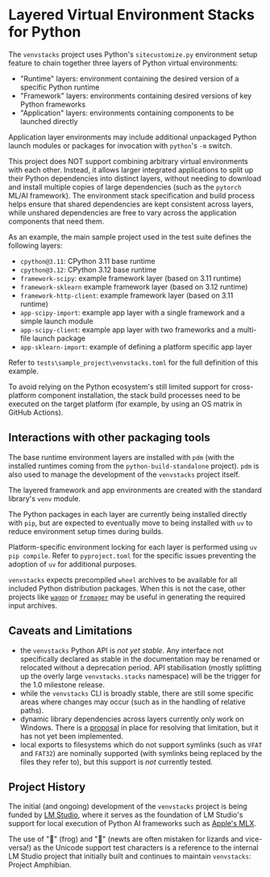 Layered Virtual Environment Stacks for Python
=============================================

The `venvstacks` project uses Python's `sitecustomize.py` environment setup feature to
chain together three layers of Python virtual environments:

* "Runtime" layers: environment containing the desired version of a specific Python runtime
* "Framework" layers: environments containing desired versions of key Python frameworks
* "Application" layers: environments containing components to be launched directly

Application layer environments may include additional unpackaged Python launch modules or
packages for invocation with `python`'s `-m` switch.

This project does NOT support combining arbitrary virtual environments with each other.
Instead, it allows larger integrated applications to split up their Python dependencies into
distinct layers, without needing to download and install multiple copies of large
dependencies (such as the `pytorch` ML/AI framework). The environment stack specification
and build process helps ensure that shared dependencies are kept consistent across layers,
while unshared dependencies are free to vary across the application components that need them.

As an example, the main sample project used in the test suite defines the following layers:

* `cpython@3.11`: CPython 3.11 base runtime
* `cpython@3.12`: CPython 3.12 base runtime
* `framework-scipy`: example framework layer (based on 3.11 runtime)
* `framework-sklearn` example framework layer (based on 3.12 runtime)
* `framework-http-client`: example framework layer (based on 3.11 runtime)
* `app-scipy-import`: example app layer with a single framework and a simple launch module
* `app-scipy-client`: example app layer with two frameworks and a multi-file launch package
* `app-sklearn-import`: example of defining a platform specific app layer

Refer to `tests\sample_project\venvstacks.toml` for the full definition of this example.

To avoid relying on the Python ecosystem's still limited support for cross-platform
component installation, the stack build processes need to be executed on the target
platform (for example, by using an OS matrix in GitHub Actions).


Interactions with other packaging tools
---------------------------------------

The base runtime environment layers are installed with `pdm` (with the installed runtimes coming
from the `python-build-standalone` project). `pdm` is also used to manage the development
of the `venvstacks` project itself.

The layered framework and app environments are created with the standard library's `venv` module.

The Python packages in each layer are currently being installed directly with `pip`, but
are expected to eventually move to being installed with `uv` to reduce environment
setup times during builds.

Platform-specific environment locking for each layer is performed using
`uv pip compile`. Refer to `pyproject.toml` for the specific issues preventing
the adoption of `uv` for additional purposes.

`venvstacks` expects precompiled `wheel` archives to be available for all included
Python distribution packages. When this is not the case, other projects like
[`wagon`](https://pypi.org/project/wagon/#files) or
[`fromager`](https://pypi.org/project/fromager/)
may be useful in generating the required input archives.


Caveats and Limitations
-----------------------

* the `venvstacks` Python API is *not yet stable*. Any interface not specifically
  declared as stable in the documentation may be renamed or relocated without a
  deprecation period. API stabilisation (mostly splitting up the overly large
  `venvstacks.stacks` namespace) will be the trigger for the 1.0 milestone release.
* while the `venvstacks` CLI is broadly stable, there are still some specific areas
  where changes may occur (such as in the handling of relative paths).
* dynamic library dependencies across layers currently only work on Windows.
  There is a [proposal](https://github.com/lmstudio-ai/venvstacks/issues38) in
  place for resolving that limitation, but it has not yet been implemented.
* local exports to filesystems which do not support symlinks (such as `VFAT` and
  `FAT32`) are nominally supported (with symlinks being replaced by the files
  they refer to), but this support is *not* currently tested.


Project History
---------------

The initial (and ongoing) development of the `venvstacks` project is being funded
by [LM Studio](https://lmstudio.ai/), where it serves as the foundation of
LM Studio's support for local execution of Python AI frameworks such as
[Apple's MLX](https://lmstudio.ai/blog/lmstudio-v0.3.4).

The use of "🐸" (frog) and "🦎" (newts are often mistaken for lizards and
vice-versa!) as the Unicode support test characters is a reference to the
internal LM Studio project that initially built and continues to maintain
`venvstacks`: Project Amphibian.
